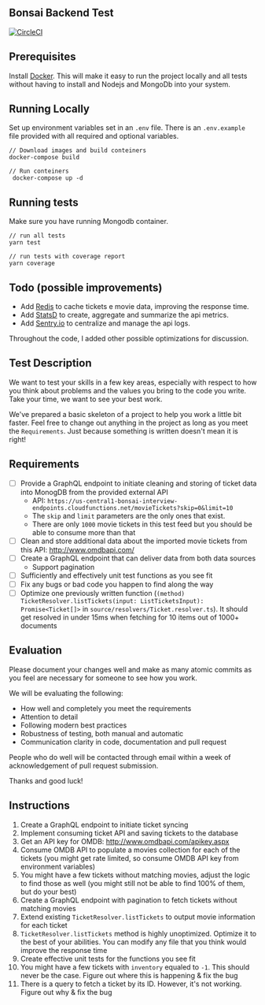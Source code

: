 ## Bonsai Backend Test
[![CircleCI](https://circleci.com/gh/DavidVeloso/bonsai-backend-test.svg?style=svg)](https://circleci.com/gh/DavidVeloso/bonsai-backend-test)

## Prerequisites

Install [Docker](https://docs.docker.com/install). This will make it easy to run the project locally and all tests without having to install and Nodejs and MongoDb into your system.

## Running Locally

Set up environment variables set in an `.env` file. There is an `.env.example` file provided with all required and optional variables.

```shell
// Download images and build conteiners
docker-compose build

// Run conteiners
 docker-compose up -d
```

## Running tests

Make sure you have running Mongodb container.

```shell
// run all tests
yarn test

// run tests with coverage report
yarn coverage
```

## Todo (possible improvements)

- Add [Redis](https://redis.io/) to cache tickets e movie data, improving the response time.
- Add [StatsD](https://github.com/statsd/statsd) to create, aggregate and summarize the api metrics.
- Add [Sentry.io](https://sentry.io) to centralize and manage the api logs.

Throughout the code, I added other possible optimizations for discussion.

## Test Description

We want to test your skills in a few key areas, especially with respect to how you think about problems and the values you bring to the code you write. Take your time, we want to see your best work.

We've prepared a basic skeleton of a project to help you work a little bit faster. Feel free to change out anything in the project as long as you meet the `Requirements`. Just because something is written doesn't mean it is right!

## Requirements

- [ ] Provide a GraphQL endpoint to initiate cleaning and storing of ticket data into MonogDB from the provided external API
  - API: `https://us-central1-bonsai-interview-endpoints.cloudfunctions.net/movieTickets?skip=0&limit=10`
  - The `skip` and `limit` parameters are the only ones that exist.
  - There are only `1000` movie tickets in this test feed but you should be able to consume more than that
- [ ] Clean and store additional data about the imported movie tickets from this API: http://www.omdbapi.com/
- [ ] Create a GraphQL endpoint that can deliver data from both data sources
  - Support pagination
- [ ] Sufficiently and effectively unit test functions as you see fit
- [ ] Fix any bugs or bad code you happen to find along the way
- [ ] Optimize one previously written function (`(method) TicketResolver.listTickets(input: ListTicketsInput): Promise<Ticket[]>` in `source/resolvers/Ticket.resolver.ts`). It should get resolved in under 15ms when fetching for 10 items out of 1000+ documents

## Evaluation

Please document your changes well and make as many atomic commits as you feel are necessary for someone to see how you work.

We will be evaluating the following:

- How well and completely you meet the requirements
- Attention to detail
- Following modern best practices
- Robustness of testing, both manual and automatic
- Communication clarity in code, documentation and pull request

People who do well will be contacted through email within a week of acknowledgement of pull request submission.

Thanks and good luck!

## Instructions

1. Create a GraphQL endpoint to initiate ticket syncing
2. Implement consuming ticket API and saving tickets to the database
3. Get an API key for OMDB: http://www.omdbapi.com/apikey.aspx
4. Consume OMDB API to populate a movies collection for each of the tickets (you might get rate limited,  so consume OMDB API key from environment variables)
5. You might have a few tickets without matching movies, adjust the logic to find those as well (you might  still not be able to find 100% of them, but do your best)
6. Create a GraphQL endpoint with pagination to fetch tickets without matching movies
7. Extend existing `TicketResolver.listTickets` to output movie information for each ticket
8. `TicketResolver.listTickets` method is highly unoptimized. Optimize it to the best of your abilities.  You can modify any file that you think would improve the response time
9. Create effective unit tests for the functions you see fit
10. You might have a few tickets with `inventory` equaled to `-1`. This should never be the case. Figure  out where this is happening & fix the bug
11. There is a query to fetch a ticket by its ID. However, it's not working. Figure out why & fix the bug
